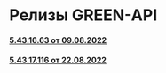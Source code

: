 # Релизы GREEN-API
#### [5.43.16.63 от 09.08.2022](5.43.16.63.md)
#### [5.43.17.116 от 22.08.2022](5.43.17.116.md)